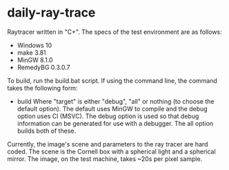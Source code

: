 # daily-ray-trace
Raytracer written in "C+".
The specs of the test environment are as follows:
- Windows 10
- make 3.81
- MinGW 8.1.0
- RemedyBG 0.3.0.7

To build, run the build.bat script. If using the command line, the command takes the following form:
- build <target>
Where "target" is either "debug", "all" or nothing (to choose the default option). The default uses MinGW to compile and the debug option uses Cl (MSVC). The debug option is used so that debug information can be generated for use with a debugger. The all option builds both of these.

Currently, the image's scene and parameters to the ray tracer are hard coded. The scene is the Cornell box with a spherical light and a spherical mirror. The image, on the test machine, takes ~20s per pixel sample.
